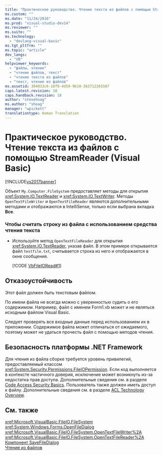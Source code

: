 ```yaml
---
title: "Практическое руководство. Чтение текста из файлов с помощью StreamReader (Visual Basic) | Microsoft Docs"
ms.custom: ""
ms.date: "11/24/2016"
ms.prod: "visual-studio-dev14"
ms.reviewer: ""
ms.suite: ""
ms.technology: 
  - "devlang-visual-basic"
ms.tgt_pltfrm: ""
ms.topic: "article"
dev_langs: 
  - "VB"
helpviewer_keywords: 
  - "файлы, чтение"
  - "чтение файлов, текст"
  - "чтение текста из файлов"
  - "текст, чтение из файлов"
ms.assetid: 384033c6-18f9-4d59-9610-36371226558f
caps.latest.revision: 18
caps.handback.revision: 18
author: "stevehoag"
ms.author: "shoag"
manager: "wpickett"
translationtype: Human Translation
---
```

# Практическое руководство. Чтение текста из файлов с помощью StreamReader (Visual Basic)
[!INCLUDE[vs2017banner](../../../../csharp/includes/vs2017banner.md)]

Объект `My.Computer.FileSystem` предоставляет методы для открытия <xref:System.IO.TextReader> и <xref:System.IO.TextWriter>.  Методы `OpenTextFileWriter` и `OpenTextFileReader` являются дополнительными методами и отображаются в IntelliSense, только если выбрана вкладка **Все**.  
  
### Чтобы считать строку из файла с использованием средства чтения текста  
  
-   Используйте метод `OpenTextFileReader` для открытия <xref:System.IO.TextReader>, указав файл.  В этом примере открывается файл `testfile.txt`, считывается строка из него и отображается в окне сообщения.  
  
     [!CODE [VbFileIORead#1](../CodeSnippet/VS_Snippets_VBCSharp/VbFileIORead#1)]  
  
## Отказоустойчивость  
 Этот файл должен быть текстовым файлом.  
  
 По имени файла не всегда можно с уверенностью судить о его содержимом.  Например, файл с именем Form1.vb может и не являться исходным файлом Visual Basic.  
  
 Следует проверять все входные данные перед использованием их в приложении.  Содержимое файла может отличаться от ожидаемого, поэтому может не удаться прочесть файл с помощью методов чтения.  
  
## Безопасность платформы .NET Framework  
 Для чтения из файла сборке требуется уровень привилегий, предоставляемый классом <xref:System.Security.Permissions.FileIOPermission>.  Если код выполняется в контексте частичного доверия, исключение может возникнуть из\-за недостатка прав доступа.  Дополнительные сведения см. в разделе [Code Access Security Basics](../Topic/Code%20Access%20Security%20Basics.md).  Пользователь также должен иметь доступ к файлу.  Дополнительные сведения см. в разделе [ACL Technology Overview](http://msdn.microsoft.com/ru-ru/06fbf66d-6f02-4378-b863-b2f12e349045).  
  
## См. также  
 <xref:Microsoft.VisualBasic.FileIO.FileSystem>   
 <xref:System.Windows.Forms.OpenFileDialog>   
 <xref:Microsoft.VisualBasic.FileIO.FileSystem.OpenTextFileWriter%2A>   
 <xref:Microsoft.VisualBasic.FileIO.FileSystem.OpenTextFileReader%2A>   
 [Компонент SaveFileDialog](../Topic/SaveFileDialog%20Component%20\(Windows%20Forms\).md)   
 [Чтение из файлов](../../../../visual-basic/developing-apps/programming/drives-directories-files/reading-from-files.md)